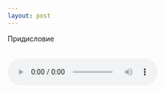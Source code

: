 ```yaml
---
layout: post
---
```


Придисловие

<br/>

<audio controls>
    <source src="https://s3.amazonaws.com/audiobooks.deepidea.cloud/for_kids/intro.mp3" type="audio/mpeg"/>
</audio>



